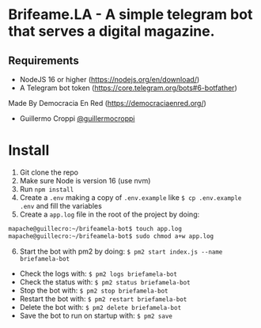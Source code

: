# Brifeame.LA - A simple telegram bot that serves a digital magazine.

## Requirements

- NodeJS 16 or higher (https://nodejs.org/en/download/)
- A Telegram bot token (https://core.telegram.org/bots#6-botfather)

Made By Democracia En Red (https://democraciaenred.org/)

- Guillermo Croppi [@guillermocroppi](https://twitter.com/guillermocroppi)

# Install

1. Git clone the repo
2. Make sure Node is version 16 (use nvm)
3. Run `npm install`
4. Create a `.env` making a copy of `.env.example` like `$ cp .env.example .env` and fill the variables
5. Create a `app.log` file in the root of the project by doing:

```sh
mapache@guillecro:~/brifeamela-bot$ touch app.log
mapache@guillecro:~/brifeamela-bot$ sudo chmod a+w app.log
```

6. Start the bot with pm2 by doing: `$ pm2 start index.js --name briefamela-bot`

* Check the logs with: `$ pm2 logs briefamela-bot`
* Check the status with: `$ pm2 status briefamela-bot`
* Stop the bot with: `$ pm2 stop briefamela-bot`
* Restart the bot with: `$ pm2 restart briefamela-bot`
* Delete the bot with: `$ pm2 delete briefamela-bot`
* Save the bot to run on startup with: `$ pm2 save`